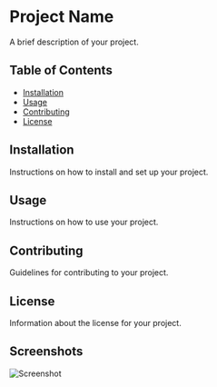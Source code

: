 # Project Name

A brief description of your project.

## Table of Contents

- [Installation](#installation)
- [Usage](#usage)
- [Contributing](#contributing)
- [License](#license)

## Installation

Instructions on how to install and set up your project.

## Usage

Instructions on how to use your project.

## Contributing

Guidelines for contributing to your project.

## License

Information about the license for your project.

## Screenshots

![Screenshot](path/to/your/image.png)
